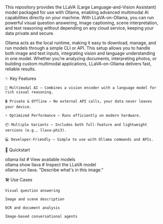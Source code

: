 This repository provides the LLaVA (Large Language-and-Vision Assistant) model packaged for use with Ollama, enabling advanced multimodal AI capabilities directly on your machine. With LLaVA-on-Ollama, you can run powerful visual question answering, image captioning, scene interpretation, and text reasoning without depending on any cloud service, keeping your data private and secure.

Ollama acts as the local runtime, making it easy to download, manage, and run models through a simple CLI or API. This setup allows you to handle both image and text inputs, integrating vision and language understanding in one model. Whether you’re analyzing documents, interpreting photos, or building custom multimodal applications, LLaVA-on-Ollama delivers fast, reliable results.


✨ Key Features

    🧠 Multimodal AI — Combines a vision encoder with a language model for rich visual reasoning.

    🔒 Private & Offline — No external API calls, your data never leaves your device.

    ⚡ Optimized Performance — Runs efficiently on modern hardware.

    📦 Multiple Variants — Includes both full-feature and lightweight versions (e.g., llava-phi3).

    💻 Developer-Friendly — Simple to use with Ollama commands and APIs.

🚀 Quickstart

ollama list          # View available models  
ollama show llava    # Inspect the LLaVA model  
ollama run llava. "Describe what's in this image."

🛠 Use Cases

    Visual question answering

    Image and scene description

    OCR and document analysis

    Image-based conversational agents
